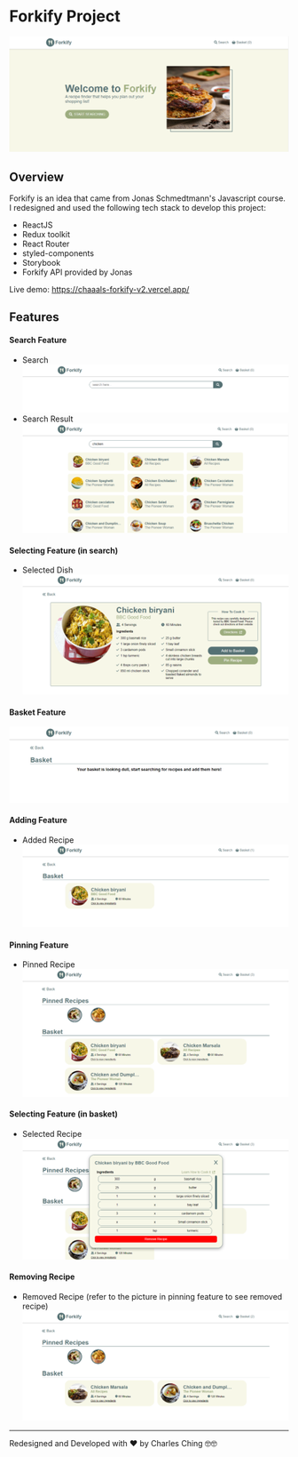 # Forkify Project

<img src='public/images/forkify-overview.png' alt='overview'>

## Overview

Forkify is an idea that came from Jonas Schmedtmann's Javascript course. I redesigned and used the following tech stack to develop this project:

- ReactJS
- Redux toolkit
- React Router
- styled-components
- Storybook
- Forkify API provided by Jonas

Live demo: https://chaaals-forkify-v2.vercel.app/

## Features

#### Search Feature

- Search
  <img src='public/images/forkify-search-feature.png' alt='search-feature' />
- Search Result
  <img src='public/images/forkify-search-feature-result.png' alt='search-feature-result' />

#### Selecting Feature (in search)

- Selected Dish
  <img src='public/images/forkify-selecting-feature.png' alt='selecting-feature' />

#### Basket Feature

<img src='public/images/forkify-basket-feature.png' alt='basket-feature' />

#### Adding Feature

- Added Recipe
  <img src='public/images/forkify-adding-feature.png' alt='adding-feature' />

#### Pinning Feature

- Pinned Recipe
  <img src='public/images/forkify-pinning-feature.png' alt='pinning-feature' />

#### Selecting Feature (in basket)

- Selected Recipe
  <img src='public/images/forkify-selecting-feature-inbasket.png' alt='selecting-feature-inbasket' />

#### Removing Recipe

- Removed Recipe (refer to the picture in pinning feature to see removed recipe)
  <img src='public/images/forkify-removing-feature-inbasket.png' alt='removing-feature-inbasket' />

<hr>

Redesigned and Developed with ❤️ by Charles Ching 🤓🤓
